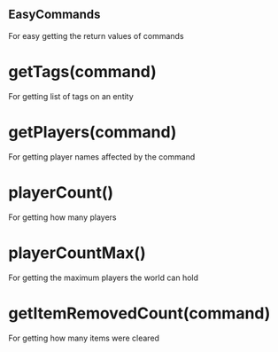 ## EasyCommands
For easy getting the return values of commands

# getTags(command)
For getting list of tags on an entity

# getPlayers(command)
For getting player names affected by the command

# playerCount()
For getting how many players

# playerCountMax()
For getting the maximum players the world can hold

# getItemRemovedCount(command)
For getting how many items were cleared

